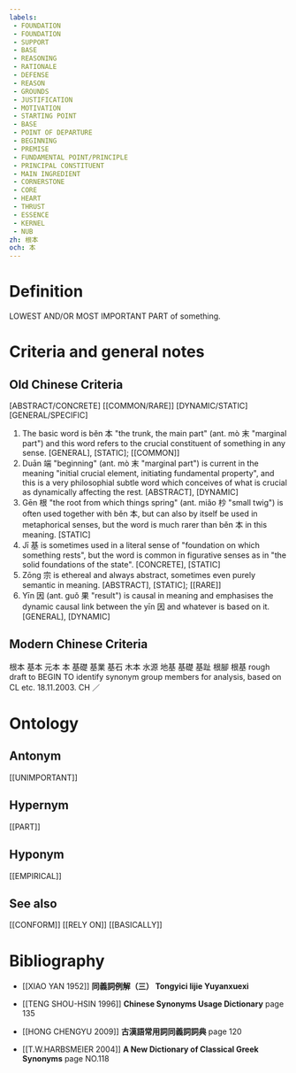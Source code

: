 ```yaml
---
labels: 
 - FOUNDATION
 - FOUNDATION
 - SUPPORT
 - BASE
 - REASONING
 - RATIONALE
 - DEFENSE
 - REASON
 - GROUNDS
 - JUSTIFICATION
 - MOTIVATION
 - STARTING POINT
 - BASE
 - POINT OF DEPARTURE
 - BEGINNING
 - PREMISE
 - FUNDAMENTAL POINT/PRINCIPLE
 - PRINCIPAL CONSTITUENT
 - MAIN INGREDIENT
 - CORNERSTONE
 - CORE
 - HEART
 - THRUST
 - ESSENCE
 - KERNEL
 - NUB
zh: 根本
och: 本
---
```


# Definition
LOWEST AND/OR MOST IMPORTANT PART of something.
# Criteria and general notes
## Old Chinese Criteria
[ABSTRACT/CONCRETE]
[[COMMON/RARE]]
[DYNAMIC/STATIC]
[GENERAL/SPECIFIC]
1. The basic word is běn 本 "the trunk, the main part" (ant. mò 末 "marginal part") and this word refers to the crucial constituent of something in any sense.
[GENERAL], [STATIC]; [[COMMON]]
2. Duān 端 "beginning" (ant. mò 末 "marginal part") is current in the meaning "initial crucial element, initiating fundamental property", and this is a very philosophial subtle word which conceives of what is crucial as dynamically affecting the rest.
[ABSTRACT], [DYNAMIC]
3. Gēn 根 "the root from which things spring" (ant. miǎo 杪 "small twig") is often used together with běn 本, but can also by itself be used in metaphorical senses, but the word is much rarer than běn 本 in this meaning.
[STATIC]
4. Jī 基 is sometimes used in a literal sense of "foundation on which something rests", but the word is common in figurative senses as in "the solid foundations of the state".
[CONCRETE], [STATIC]
5. Zōng 宗 is ethereal and always abstract, sometimes even purely semantic in meaning.
[ABSTRACT], [STATIC]; [[RARE]]
6. Yīn 因 (ant. guǒ 果 "result") is causal in meaning and emphasises the dynamic causal link between the yīn 因 and whatever is based on it.
[GENERAL], [DYNAMIC]
## Modern Chinese Criteria
根本
基本
元本
本
基礎
基業
基石
木本
水源
地基
基礎
基趾
根腳
根基
rough draft to BEGIN TO identify synonym group members for analysis, based on CL etc. 18.11.2003. CH ／
# Ontology

## Antonym
[[UNIMPORTANT]]
## Hypernym
[[PART]]
## Hyponym
[[EMPIRICAL]]
## See also
[[CONFORM]]
[[RELY ON]]
[[BASICALLY]]
# Bibliography
- [[XIAO YAN 1952]]
**同義詞例解（三） Tongyici lijie Yuyanxuexi** 

- [[TENG SHOU-HSIN 1996]]
**Chinese Synonyms Usage Dictionary** page 135

- [[HONG CHENGYU 2009]]
**古漢語常用詞同義詞詞典** page 120

- [[T.W.HARBSMEIER 2004]]
**A New Dictionary of Classical Greek Synonyms** page NO.118
